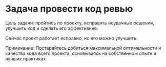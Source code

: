 # Задача провести код ревью
Цель задачи: пройтись по проекту, исправить неудачные решения, улучшить код и сделать его эффективнее.

Сейчас проект работает исправно, но его можно улучшить.

Примечание: Постарайтесь добиться максимальной оптимальности и качества кода всего проекта, основываясь на собственном опыте и лучших практиках.

